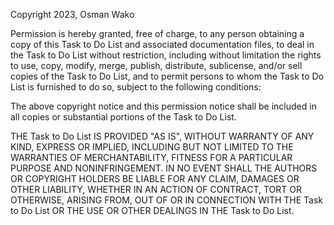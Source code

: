 Copyright 2023, Osman Wako

Permission is hereby granted, free of charge, to any person obtaining a copy of this Task to Do List and associated documentation files, to deal in the Task to Do List without restriction, including without limitation the rights to use, copy, modify, merge, publish, distribute, sublicense, and/or sell copies of the Task to Do List, and to permit persons to whom the Task to Do List is furnished to do so, subject to the following conditions:

The above copyright notice and this permission notice shall be included in all copies or substantial portions of the Task to Do List.

THE Task to Do List IS PROVIDED "AS IS", WITHOUT WARRANTY OF ANY KIND, EXPRESS OR IMPLIED, INCLUDING BUT NOT LIMITED TO THE WARRANTIES OF MERCHANTABILITY, FITNESS FOR A PARTICULAR PURPOSE AND NONINFRINGEMENT. IN NO EVENT SHALL THE AUTHORS OR COPYRIGHT HOLDERS BE LIABLE FOR ANY CLAIM, DAMAGES OR OTHER LIABILITY, WHETHER IN AN ACTION OF CONTRACT, TORT OR OTHERWISE, ARISING FROM, OUT OF OR IN CONNECTION WITH THE Task to Do List OR THE USE OR OTHER DEALINGS IN THE Task to Do List.
